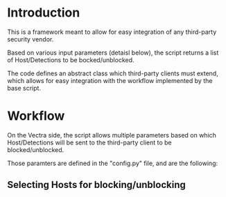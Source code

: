# Introduction
This is a framework meant to allow for easy integration of any third-party security vendor. 

Based on various input parameters (detaisl below), the script returns a list of Host/Detections to be bocked/unblocked. 

The code defines an abstract class which third-party clients must extend, which allows for easy integration with the workflow implemented by the base script. 

# Workflow
On the Vectra side, the script allows multiple parameters based on which Host/Detections will be sent to the third-party client to be blocked/unblocked. 

Those paramters are defined in the "config.py" file, and are the following:

## Selecting Hosts for blocking/unblocking
